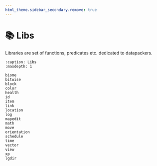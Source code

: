 ```yaml
---
html_theme.sidebar_secondary.remove: true
---
```


# 📚 Libs

Libraries are set of functions, predicates etc. dedicated to datapackers.

```{toctree}
:caption: Libs
:maxdepth: 1

biome
bitwise
block
color
health
id
item
link
location
log
mapedit
math
move
orientation
schedule
time
vector
view
xp
lgdir
```
